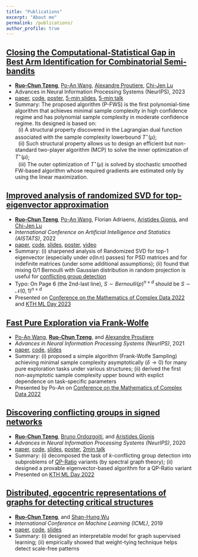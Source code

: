 ```yaml
---
title: "Publications"
excerpt: "About me"
permalink: /publications/
author_profile: true
---
```


## [Closing the Computational-Statistical Gap in Best Arm Identification for Combinatorial Semi-bandits](https://openreview.net/forum?id=8jg8z3ASiw)
* **[Ruo-Chun Tzeng](https://scholar.google.com/citations?user=jntcHQ0AAAAJ)**, [Po-An Wang](https://scholar.google.com/citations?user=kzXIxFYAAAAJ), [Alexandre Proutiere](https://scholar.google.com/citations?user=g5sya5cAAAAJ), [Chi-Jen Lu](https://scholar.google.com/citations?user=B_SGfJoAAAAJ)
* Advances in Neural Information Processing Systems (NeurIPS), 2023
* [paper](https://openreview.net/attachment?id=8jg8z3ASiw&name=supplementary_material), [code](https://github.com/rctzeng/NeurIPS2023-PerturbedFWS), [poster](https://rctzeng.github.io/posters/NeurIPS2023-PFWS.pdf), [5-min slides](https://rctzeng.github.io/slides/NeurIPS2023-PFWS_5min.pdf), [5-min talk](https://www.youtube.com/watch?v=ilGufKXJtII)
* Summary: 
The proposed algorithm (P-FWS) is the first polynomial-time algorithm that achieves minimal sample complexity in high confidence regime and has polynomial sample complexity in moderate confidence regime. Its designed is based on:\
 $\,\,$ (i) A structural property discovered in the Lagrangian dual function associated with the sample complexity lowerbound $T^{\star}(\mu)$;\
 $\,\,$ (ii) Such structural property allows us to design an efficient but non-standard two-player algorithm (MCP) to solve the inner optimization of $T^{\star}(\mu)$;\
 $\,\,$ (iii) The outer optimization of $T^{\star}(\mu)$ is solved by stochastic smoothed FW-based algorithm whose required gradients are estimated only by using the linear maximization.

## [Improved analysis of randomized SVD for top-eigenvector approximation](https://proceedings.mlr.press/v151/tzeng22a.html)
* **[Ruo-Chun Tzeng](https://scholar.google.com/citations?user=jntcHQ0AAAAJ)**, [Po-An Wang](https://scholar.google.com/citations?user=kzXIxFYAAAAJ), Florian Adriaens, [Aristides Gionis](https://scholar.google.se/citations?hl=en&user=11JgipcAAAAJ), and [Chi-Jen Lu](https://scholar.google.com/citations?user=B_SGfJoAAAAJ)
* *International Conference on Artificial Intelligence and Statistics (AISTATS)*, 2022
* [paper](https://rctzeng.github.io/papers/AISTATS2022-SSCG.pdf), [code](https://github.com/rctzeng/AISTATS22-Improved-analysis-of-RSVD-for-top-eigenvector-approx), [slides](https://rctzeng.github.io/slides/AISTATS2022-SSCG.pdf), [poster](https://rctzeng.github.io/posters/AISTATS2022-SSCG.pdf), [video](https://youtu.be/0_R05EyPl14)
* Summary: (i) sharpened analysis of Randomized SVD for top-1 eigenvector (especially under $o(\ln n)$ passes) for PSD matrices and for indefinite matrices (under some additional assumptions); (ii) found that mixing 0/1 Bernoulli with Gaussian distribution in random projection is useful for [conflicting group detection](https://proceedings.neurips.cc//paper/2020/hash/7cc538b1337957dae283c30ad46def38-Abstract.html)
* Typo: On Page 6 (the 2nd-last line), $S \sim Bernoulli(p)^{n\times d}$ should be $S \sim \mathcal{N}(0,1)^{n\times d}$
* Presented on [Conference on the Mathematics of Complex Data 2022](https://mathdatalab.org/) and [KTH ML Day 2023](https://www.digitalfutures.kth.se/event/machine-learning-day-2023-on-17-may/)

## [Fast Pure Exploration via Frank-Wolfe](https://openreview.net/forum?id=cD2Ls4qXTc)
* [Po-An Wang](https://scholar.google.com/citations?user=kzXIxFYAAAAJ), **[Ruo-Chun Tzeng](https://scholar.google.com/citations?user=jntcHQ0AAAAJ)**, and [Alexandre Proutiere](https://scholar.google.com/citations?user=g5sya5cAAAAJ)
* *Advances in Neural Information Processing Systems (NeurIPS)*, 2021
* [paper](https://openreview.net/forum?id=cD2Ls4qXTc), [code](https://github.com/rctzeng/NeurIPS2021-Fast-Pure-Exploration-via-Frank-Wolfe), [slides](https://rctzeng.github.io/slides/NeurIPS2021-FWS.pdf)
* Summary: (i) proposed a simple algorithm (Frank-Wolfe Sampling) achieving minimal sample complexity asymptotically ($\delta\to0$) for many pure exploration tasks under various structures; (ii) derived the first non-asymptotic sample complexity upper bound with explict dependence on task-specific parameters
* Presented by Po-An on [Conference on the Mathematics of Complex Data 2022](https://mathdatalab.org/)

## [Discovering conflicting groups in signed networks](https://proceedings.neurips.cc//paper/2020/hash/7cc538b1337957dae283c30ad46def38-Abstract.html)
* **[Ruo-Chun Tzeng](https://scholar.google.com/citations?user=jntcHQ0AAAAJ)**, [Bruno Ordozgoiti](https://scholar.google.se/citations?user=pUnVutMAAAAJ), and [Aristides Gionis](https://scholar.google.se/citations?hl=en&user=11JgipcAAAAJ)
* *Advances in Neural Information Processing Systems (NeurIPS)*, 2020
* [paper](https://proceedings.neurips.cc//paper/2020/hash/7cc538b1337957dae283c30ad46def38-Abstract.html), [code](https://github.com/rctzeng/SCG-NeurIPS2020), [slides](https://rctzeng.github.io/slides/NeurIPS2020-SCG.pdf), [poster](https://rctzeng.github.io/posters/NeurIPS2020-SCG.pdf), [2min talk](https://youtu.be/akyNJURM68g)
* Summary: (i) decomposed the task of $k$-conflicting group detection into subproblems of [QP-Ratio](https://dl.acm.org/doi/abs/10.1007/978-3-642-31594-7_10) variants (by spectral graph theory); (ii) designed a provable eigenvector-based algorithm for a QP-Ratio variant
* Presented on [KTH ML Day 2022](https://www.digitalfutures.kth.se/event/machine-learning-day/)

## [Distributed, egocentric representations of graphs for detecting critical structures](http://proceedings.mlr.press/v97/tzeng19a)
* **[Ruo-Chun Tzeng](https://scholar.google.com/citations?user=jntcHQ0AAAAJ)**, and [Shan-Hung Wu](https://scholar.google.com/citations?user=xjzRJwMAAAAJ)
* *International Conference on Machine Learning (ICML)*, 2019
* [paper](http://proceedings.mlr.press/v97/tzeng19a), [code](https://github.com/rctzeng/EgoCNN), [slides](https://rctzeng.github.io/slides/ICML2019-EgoCNN.pdf)
* Summary: (i) designed an interpretable model for graph supervised learning; (ii) empirically showed that weight-tying technique helps detect scale-free patterns